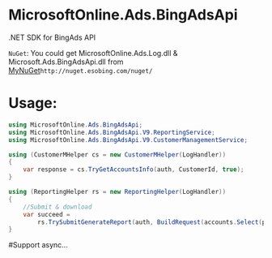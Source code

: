 # MicrosoftOnline.Ads.BingAdsApi
.NET SDK for BingAds API

`NuGet`: 
You could get MicrosoftOnline.Ads.Log.dll & Microsoft.Ads.BingAdsApi.dll from [MyNuGet](http://nuget.esobing.com/nuget/)`http://nuget.esobing.com/nuget/`

# Usage:

```c#
using MicrosoftOnline.Ads.BingAdsApi;
using MicrosoftOnline.Ads.BingAdsApi.V9.ReportingService;
using MicrosoftOnline.Ads.BingAdsApi.V9.CustomerManagementService;

using (CustomerMHelper cs = new CustomerMHelper(LogHandler))
{
    var response = cs.TryGetAccountsInfo(auth, CustomerId, true);
}

using (ReportingHelper rs = new ReportingHelper(LogHandler))
{
    //Submit & download
    var succeed = 
        rs.TrySubmitGenerateReport(auth, BuildRequest(accounts.Select(p => p.Id).ToArray()), CustomerId, null, SaveFilePath);
}
```

#Support async...


